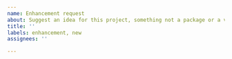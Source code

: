 ```yaml
---
name: Enhancement request
about: Suggest an idea for this project, something not a package or a version update.
title: ''
labels: enhancement, new
assignees: ''

---
```

